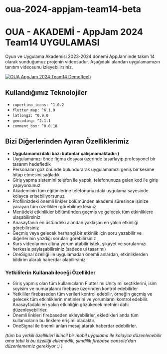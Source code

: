 # oua-2024-appjam-team14-beta

# OUA - AKADEMİ - AppJam 2024 Team14 UYGULAMASI

Oyun ve Uygulama Akademisi 2023-2024 dönemi AppJam'inde takım 14 olarak sunduğumuz projenin videosudur. Aşağıdaki alandan uygulamamızın tanıtım videosunu izleyebilirsiniz.

[![OUA AppJam 2024 Team14 DemoReel](https://i9.ytimg.com/vi/Oi84USY5KRM/mq1.jpg?sqp=CMC64q8G-oaymwEmCMACELQB8quKqQMa8AEB-AHaAYAC4AOKAgwIABABGGUgZSg7MA8=&rs=AOn4CLDX0TrS1oKd85jJgYE-yx1qQj0W7Q))](https://youtu.be/Oi84USY5KRM)



## Kullandığımız Teknolojiler

- `cupertino_icons: ^1.0.2`
- `flutter_map: ^6.1.0`
- `latlong2: ^0.9.0`
- `geocoding: ^2.1.1`
- `comment_box: ^0.0.18`

## Bizi Diğerlerinden Ayıran Özelliklerimiz

- **Uygulamamızdaki bazı butonlar çalışmamaktadır:)**
- Uygulamamızı önce figma dosyası üzerinde tasarlayıp profesyonel bir tasarım hedefledik
- Personaları göz önünde bulundurarak uygulamamızı geniş bir kesime hitap etmesini sağladık
- Giriş yapma sistemini telefon ile yaptık, telefonunuza gelen kod ile giriş yapıyorsunuz
- Akademinin tüm eğitimlerine telefonunuzdaki uygulama sayesinde kolayca erişebiliyorsunuz
- Profilinizdeki önemli linkler bölümünden akademi süresince işinize yarayan tüm özellikleri görebilmektesiniz
- Menüdeki etkinlikler bölümünden geçmiş ve gelecek tüm etkinliklere ulaşabilirsiniz
- Anasayfanın en üstündeki alandan yaklaşan en yakın etkinliği görebilirsiniz
- Geçmiş veya gelecek herhangi bir etkinlik için soru yazabilir ve diğerlerinin yazdığı soruları görebilirsiniz
- Kurs videolarının altına yorum atabilir istek, şikayet ve sorularınızı herkesle paylaşabilirsiniz (sadece ui tasarımı)
- OneSignal özelliği ile uygulamadan önemli anlardan, etkinliklerden bildirim alarak haberdar olabilirsiniz

### Yetkililerin Kullanabileceği Özellikler

- Giriş yapmış olan tüm kullanıcıların Flutter mı Unity mi seçtiklerini, isim soyisim ve numaralarını firebase üzerinden kontrol edebilirler
- Yetkililer firebaseden tüm verileri kontrol edebilir, örneğin geçmiş ve gelecek tüm etkinliklerin metinlerini ve yorumlarını kontrol edebilir. Anasayfadaki en yakın etkinliğin gözükecek metnini dahi düzenleyebilirler.
- Önemli linkleri firebaseden ekleyebilirler, ekledikleri anda tüm kullanıcıların bu linklere erişimi olacaktır.
- OneSignal ile önemli anları mesaj atarak haberdar edebilirler.

*(tüm bu yetkili özellikleri ikincil bir mobil uygulama ile kolayca düzenlenebilir ama tabii ki bu özelliği eklemedik, şimdilik firebase console'dan düzenlememiz gerekiyor :) )*
